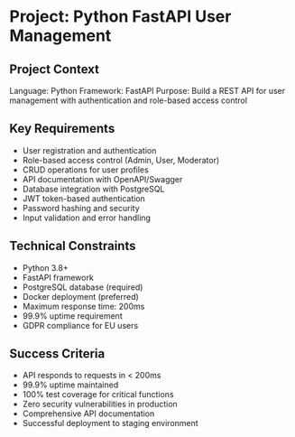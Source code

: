 # Project: Python FastAPI User Management

## Project Context
Language: Python
Framework: FastAPI
Purpose: Build a REST API for user management with authentication and role-based access control

## Key Requirements
- User registration and authentication
- Role-based access control (Admin, User, Moderator)
- CRUD operations for user profiles
- API documentation with OpenAPI/Swagger
- Database integration with PostgreSQL
- JWT token-based authentication
- Password hashing and security
- Input validation and error handling

## Technical Constraints
- Python 3.8+
- FastAPI framework
- PostgreSQL database (required)
- Docker deployment (preferred)
- Maximum response time: 200ms
- 99.9% uptime requirement
- GDPR compliance for EU users

## Success Criteria
- API responds to requests in < 200ms
- 99.9% uptime maintained
- 100% test coverage for critical functions
- Zero security vulnerabilities in production
- Comprehensive API documentation
- Successful deployment to staging environment